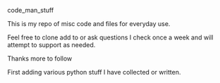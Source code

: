 code_man_stuff

This is my repo of misc code and files for everyday use.

Feel free to clone add to or ask questions I check once a week and will attempt to support as needed.  

Thanks more to follow

First adding various python stuff I have collected or written.